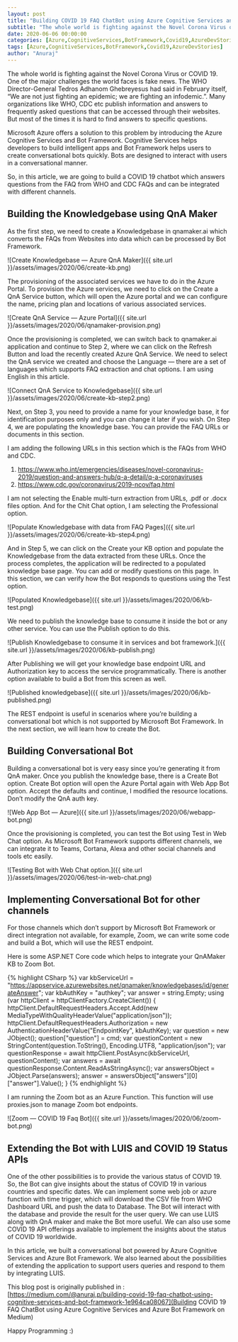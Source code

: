 ```yaml
---
layout: post
title: "Building COVID 19 FAQ ChatBot using Azure Cognitive Services and Azure Bot Framework"
subtitle: "The whole world is fighting against the Novel Corona Virus or COVID 19. One of the major challenges the world faces is fake news. This post is about building chatbot using Azure Cognitive Services and Azure Bot Framework"
date: 2020-06-06 00:00:00
categories: [Azure,CognitiveServices,BotFramework,Covid19,AzureDevStories]
tags: [Azure,CognitiveServices,BotFramework,Covid19,AzureDevStories]
author: "Anuraj"
---
```

The whole world is fighting against the Novel Corona Virus or COVID 19. One of the major challenges the world faces is fake news. The WHO Director-General Tedros Adhanom Ghebreyesus had said in February itself, “We are not just fighting an epidemic; we are fighting an infodemic.”. Many organizations like WHO, CDC etc publish information and answers to frequently asked questions that can be accessed through their websites. But most of the times it is hard to find answers to specific questions.

Microsoft Azure offers a solution to this problem by introducing the Azure Cognitive Services and Bot Framework. Cognitive Services helps developers to build intelligent apps and Bot Framework helps users to create conversational bots quickly. Bots are designed to interact with users in a conversational manner.

So, in this article, we are going to build a COVID 19 chatbot which answers questions from the FAQ from WHO and CDC FAQs and can be integrated with different channels.

## Building the Knowledgebase using QnA Maker

As the first step, we need to create a Knowledgebase in qnamaker.ai which converts the FAQs from Websites into data which can be processed by Bot Framework.

![Create Knowledgebase — Azure QnA Maker]({{ site.url }}/assets/images/2020/06/create-kb.png)

The provisioning of the associated services we have to do in the Azure Portal. To provision the Azure services, we need to click on the Create a QnA Service button, which will open the Azure portal and we can configure the name, pricing plan and locations of various associated services.

![Create QnA Service — Azure Portal]({{ site.url }}/assets/images/2020/06/qnamaker-provision.png)

Once the provisioning is completed, we can switch back to qnamaker.ai application and continue to Step 2, where we can click on the Refresh Button and load the recently created Azure QnA Service. We need to select the QnA service we created and choose the Language — there are a set of languages which supports FAQ extraction and chat options. I am using English in this article.

![Connect QnA Service to Knowledgebase]({{ site.url }}/assets/images/2020/06/create-kb-step2.png)

Next, on Step 3, you need to provide a name for your knowledge base, it for identification purposes only and you can change it later if you wish. On Step 4, we are populating the knowledge base. You can provide the FAQ URLs or documents in this section.

I am adding the following URLs in this section which is the FAQs from WHO and CDC.

1. https://www.who.int/emergencies/diseases/novel-coronavirus-2019/question-and-answers-hub/q-a-detail/q-a-coronaviruses
2. https://www.cdc.gov/coronavirus/2019-ncov/faq.html

I am not selecting the Enable multi-turn extraction from URLs, .pdf or .docx files option. And for the Chit Chat option, I am selecting the Professional option.

![Populate Knowledgebase with data from FAQ Pages]({{ site.url }}/assets/images/2020/06/create-kb-step4.png)

And in Step 5, we can click on the Create your KB option and populate the Knowledgebase from the data extracted from these URLs. Once the process completes, the application will be redirected to a populated knowledge base page. You can add or modify questions on this page. In this section, we can verify how the Bot responds to questions using the Test option.

![Populated Knowledgebase]({{ site.url }}/assets/images/2020/06/kb-test.png)

We need to publish the knowledge base to consume it inside the bot or any other service. You can use the Publish option to do this.

![Publish Knowledgebase to consume it in services and bot framework.]({{ site.url }}/assets/images/2020/06/kb-publish.png)

After Publishing we will get your knowledge base endpoint URL and Authorization key to access the service programmatically. There is another option available to build a Bot from this screen as well.

![Published knowledgebase]({{ site.url }}/assets/images/2020/06/kb-published.png)

The REST endpoint is useful in scenarios where you’re building a conversational bot which is not supported by Microsoft Bot Framework. In the next section, we will learn how to create the Bot.

## Building Conversational Bot

Building a conversational bot is very easy since you’re generating it from QnA maker. Once you publish the knowledge base, there is a Create Bot option. Create Bot option will open the Azure Portal again with Web App Bot option. Accept the defaults and continue, I modified the resource locations. Don’t modify the QnA auth key.

![Web App Bot — Azure]({{ site.url }}/assets/images/2020/06/webapp-bot.png)

Once the provisioning is completed, you can test the Bot using Test in Web Chat option. As Microsoft Bot Framework supports different channels, we can integrate it to Teams, Cortana, Alexa and other social channels and tools etc easily.

![Testing Bot with Web Chat option.]({{ site.url }}/assets/images/2020/06/test-in-web-chat.png)

## Implementing Conversational Bot for other channels

For those channels which don’t support by Microsoft Bot Framework or direct integration not available, for example, Zoom, we can write some code and build a Bot, which will use the REST endpoint.

Here is some ASP.NET Core code which helps to integrate your QnAMaker KB to Zoom Bot.

{% highlight CSharp %}
var kbServiceUrl = "https://appservice.azurewebsites.net/qnamaker/knowledgebases/id/generateAnswer";
var kbAuthKey = "authkey";
var answer = string.Empty;
using (var httpClient = httpClientFactory.CreateClient())
{
    httpClient.DefaultRequestHeaders.Accept.Add(new MediaTypeWithQualityHeaderValue("application/json"));
    httpClient.DefaultRequestHeaders.Authorization = new AuthenticationHeaderValue("EndpointKey", kbAuthKey);
    var question = new JObject();
    question["question"] = cmd;
    var questionContent = new StringContent(question.ToString(), Encoding.UTF8, "application/json");
    var questionResponse = await httpClient.PostAsync(kbServiceUrl, questionContent);
    var answers = await questionResponse.Content.ReadAsStringAsync();
    var answersObject = JObject.Parse(answers);
    answer = answersObject["answers"][0]["answer"].Value<string>();
}
{% endhighlight %}

I am running the Zoom bot as an Azure Function. This function will use proxies.json to manage Zoom bot endpoints.

![Zoom — COVID 19 Faq Bot]({{ site.url }}/assets/images/2020/06/zoom-bot.png)

## Extending the Bot with LUIS and COVID 19 Status APIs

One of the other possibilities is to provide the various status of COVID 19. So, the Bot can give insights about the status of COVID 19 in various countries and specific dates. We can implement some web job or azure function with time trigger, which will download the CSV file from WHO Dashboard URL and push the data to Database. The Bot will interact with the database and provide the result for the user query. We can use LUIS along with QnA maker and make the Bot more useful. We can also use some COVID 19 API offerings available to implement the insights about the status of COVID 19 worldwide.

In this article, we built a conversational bot powered by Azure Cognitive Services and Azure Bot Framework. We also learned about the possibilities of extending the application to support users queries and respond to them by integrating LUIS.

This blog post is originally published in : [https://medium.com/@anuraj.p/building-covid-19-faq-chatbot-using-cognitive-services-and-bot-framework-1e964ca08067](Building COVID 19 FAQ ChatBot using Azure Cognitive Services and Azure Bot Framework on Medium)

Happy Programming :)